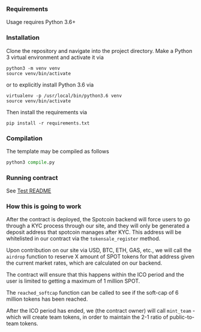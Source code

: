 ### Requirements

Usage requires Python 3.6+

### Installation

Clone the repository and navigate into the project directory. 
Make a Python 3 virtual environment and activate it via

```shell
python3 -m venv venv
source venv/bin/activate
```

or to explicitly install Python 3.6 via

```shell
virtualenv -p /usr/local/bin/python3.6 venv
source venv/bin/activate
```

Then install the requirements via

```shell
pip install -r requirements.txt
```

### Compilation

The template may be compiled as follows

```python
python3 compile.py
```

### Running contract
See [Test README](tests/README.md)

### How this is going to work

After the contract is deployed, the Spotcoin backend will force users to go through a KYC process through our site, and they will only be generated a deposit address that spotcoin manages after KYC. This address will be whitelisted in our contract via the `tokensale_register` method.

Upon contribution on our site via USD, BTC, ETH, GAS, etc., we will call the `airdrop` function to reserve X amount of SPOT tokens for that address given the current market rates, which are calculated on our backend. 

The contract will ensure that this happens within the ICO period and the user is limited to getting a maximum of 1 million SPOT. 

The `reached_softcap` function can be called to see if the soft-cap of 6 million tokens has been reached. 

After the ICO period has ended, we (the contract owner) will call `mint_team` - which will create team tokens, in order to maintain the 2-1 ratio of public-to-team tokens. 
